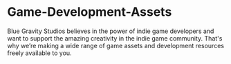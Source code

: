 # Game-Development-Assets
Blue Gravity Studios believes in the power of indie game developers and want to support the amazing creativity in the indie game community. That's why we’re making a wide range of game assets and development resources freely available to you.
